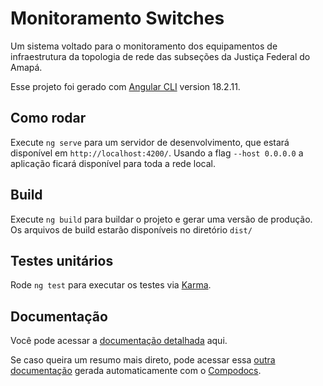 # Monitoramento Switches

Um sistema voltado para o monitoramento dos equipamentos de infraestrutura da topologia de rede das subseções da Justiça Federal do Amapá.

Esse projeto foi gerado com [Angular CLI](https://github.com/angular/angular-cli) version 18.2.11.

## Como rodar

Execute `ng serve` para um servidor de desenvolvimento, que estará disponível em `http://localhost:4200/`. Usando a flag `--host 0.0.0.0` a aplicação ficará disponível para toda a rede local.


## Build

Execute `ng build` para buildar o projeto e gerar uma versão de produção. Os arquivos de build estarão disponíveis no diretório `dist/`

## Testes unitários

Rode `ng test` para executar os testes via [Karma](https://karma-runner.github.io).

## Documentação

Você pode acessar a [documentação detalhada](hhttps://monitoramento-switches.readthedocs.io/en/latest/) aqui.

Se caso queira um resumo mais direto, pode acessar essa [outra documentação](hhttps://monitoramento-switches.readthedocs.io/en/latest/) gerada automaticamente com o [Compodocs](https://compodoc.app/).